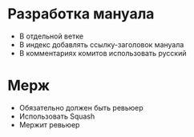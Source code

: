 # Разработка мануала
- В отдельной ветке
- В индекс добавлять ссылку-заголовок мануала
- В комментариях комитов использовать русский

# Мерж
- Обязательно должен быть ревьюер
- Использовать Squash
- Мержит ревьюер
